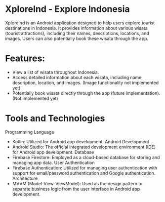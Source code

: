 # XploreInd - Explore Indonesia

XploreInd is an Android application designed to help users explore tourist destinations in Indonesia. It provides information about various wisata (tourist attractions), including their names, descriptions, locations, and images. Users can also potentially book these wisata through the app.

 # Features:
- View a list of wisata throughout Indonesia.
- Access detailed information about each wisata, including name, description, location, and images. (Image functionality not implemented yet)
- Potentially book wisata directly through the app (future implementation). (Not implemented yet)

 # Tools and Technologies
Programming Language
- Kotlin: Utilized for Android app development.
Android Development
- Android Studio: The official integrated development environment (IDE) for Android app development.
Database
- Firebase Firestore: Employed as a cloud-based database for storing and managing app data.
User Authentication
- Firebase Authentication: Utilized for managing user authentication with support for email/password authentication and Google authentication.
Architecture
- MVVM (Model-View-ViewModel): Used as the design pattern to separate business logic from the user interface in Android app development.
